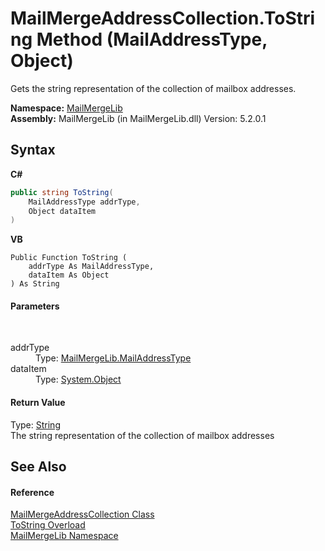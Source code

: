 # MailMergeAddressCollection.ToString Method (MailAddressType, Object)
 

Gets the string representation of the collection of mailbox addresses.

**Namespace:**&nbsp;<a href="31c6ebbe-d683-7561-7308-5a5ee1f76bf5">MailMergeLib</a><br />**Assembly:**&nbsp;MailMergeLib (in MailMergeLib.dll) Version: 5.2.0.1

## Syntax

**C#**<br />
``` C#
public string ToString(
	MailAddressType addrType,
	Object dataItem
)
```

**VB**<br />
``` VB
Public Function ToString ( 
	addrType As MailAddressType,
	dataItem As Object
) As String
```


#### Parameters
&nbsp;<dl><dt>addrType</dt><dd>Type: <a href="de81dac2-6827-7f76-42d4-a46db6314525">MailMergeLib.MailAddressType</a><br /></dd><dt>dataItem</dt><dd>Type: <a href="http://msdn2.microsoft.com/en-us/library/e5kfa45b" target="_blank">System.Object</a><br /></dd></dl>

#### Return Value
Type: <a href="http://msdn2.microsoft.com/en-us/library/s1wwdcbf" target="_blank">String</a><br />The string representation of the collection of mailbox addresses

## See Also


#### Reference
<a href="fb7691d8-7ea4-4af9-eba6-a684e22bcf2b">MailMergeAddressCollection Class</a><br /><a href="ddb50508-951a-c452-381f-be7349528530">ToString Overload</a><br /><a href="31c6ebbe-d683-7561-7308-5a5ee1f76bf5">MailMergeLib Namespace</a><br />